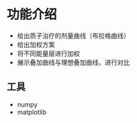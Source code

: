 # 功能介绍
* 给出质子治疗的剂量曲线（布拉格曲线）
* 给出加权方案
* 将不同能量层进行加权
* 展示叠加曲线与理想叠加曲线，进行对比
  
## 工具
* numpy
* matplotlib

